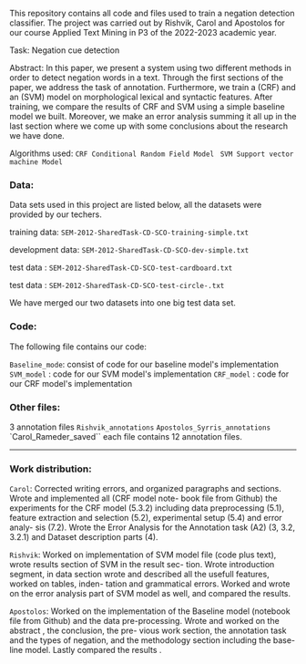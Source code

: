 This repository contains all code and files used to train a negation detection classifier. The project was carried out by Rishvik, Carol  and Apostolos for our course Applied Text Mining in P3 of the 2022-2023 academic year.

Task: Negation cue detection 

Abstract: In this paper, we present a system using two different methods in order to detect negation words in a text. Through the first sections of the paper, we address the task of annotation. Furthermore, we train a (CRF) and an (SVM) model on morphological lexical and syntactic features. After training, we compare the results of CRF and SVM using a simple baseline model we built. Moreover, we make an error analysis summing it all up in the last section where we come up with some conclusions about the research we have done.

Algorithms used: 
    `CRF Conditional Random Field Model`
   ` SVM Support vector machine Model`

### Data:

Data sets used in this project are listed below, all the datasets were provided by our techers. 


training data: `SEM-2012-SharedTask-CD-SCO-training-simple.txt`

development data: `SEM-2012-SharedTask-CD-SCO-dev-simple.txt`

test data : `SEM-2012-SharedTask-CD-SCO-test-cardboard.txt`

test data : `SEM-2012-SharedTask-CD-SCO-test-circle-.txt`

We have merged our two datasets into one big test data set.


### Code:
The following file contains our code:

`Baseline_mode`: consist of code for our baseline model's implementation
`SVM_model` : code for our SVM model's implementation
`CRF_model` : code for our CRF model's implementation


### Other files:
3 annotation files 
    `Rishvik_annotations`
    `Apostolos_Syrris_annotations`
    `Carol_Rameder_saved``
each file contains 12 annotation files.

******

### Work distribution:
`Carol`: Corrected writing errors, and organized paragraphs
and sections. Wrote and implemented all (CRF model note-
book file from Github) the experiments for the CRF model
(5.3.2) including data preprocessing (5.1), feature extraction
and selection (5.2), experimental setup (5.4) and error analy-
sis (7.2). Wrote the Error Analysis for the Annotation task
(A2) (3, 3.2, 3.2.1) and Dataset description parts (4).

`Rishvik`: Worked on implementation of SVM model file (code
plus text), wrote results section of SVM in the result sec-
tion. Wrote introduction segment, in data section wrote and
described all the usefull features, worked on tables, inden-
tation and grammatical errors. Worked and wrote on the
error analysis part of SVM model as well, and compared the
results.

`Apostolos`: Worked on the implementation of the Baseline
model (notebook file from Github) and the data pre-processing.
Wrote and worked on the abstract , the conclusion, the pre-
vious work section, the annotation task and the types of
negation, and the methodology section including the base-
line model. Lastly compared the results .
